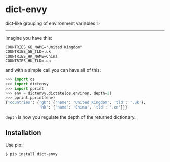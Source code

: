 # dict-envy

dict-like grouping of environment variables :sparkles:

---

Imagine you have this:

```
COUNTRIES_GB_NAME="United Kingdom"
COUNTRIES_GB_TLD=.uk
COUNTRIES_HK_NAME=China
COUNTRIES_HK_TLD=.cn
```

and with a simple call you can have all of this:

```python
>>> import os
>>> import dictenvy
>>> import pprint
>>> env = dictenvy.dictate(os.environ, depth=2)
>>> pprint.pprint(env)
{'countries': {'gb': {'name': 'United Kingdom', 'tld': '.uk'},
               'hk': {'name': 'China', 'tld': '.cn'}}}
```

`depth` is how you regulate the depth of the returned dictionary.

## Installation

Use pip:

```shell
$ pip install dict-envy
```
